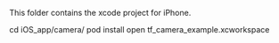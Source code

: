 This folder contains the xcode project for iPhone.


  cd iOS_app/camera/
  pod install
  open tf_camera_example.xcworkspace

